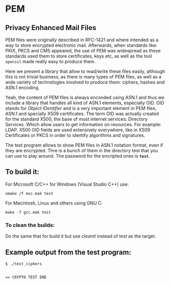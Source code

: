 # PEM  
## Privacy Enhanced Mail Files

PEM files were originally described in RFC-1421 and where intended as a way to store encrypted electronic mail. Afterwards, when standards like: PKIX, PKCS and CMS appeared, the use of PEM was widespread as these standards used them to store certificates, keys etc, as well as the  tool ```openssl``` made really easy to produce them.

Here we present a library that allow to read/write these files easily, although this is not trivial business, as there is many types of PEM files, as well as a wide variety of technologies involved to produce them: ciphers, hashes and ASN.1 encoding.

Yeah, the content of PEM files is always enconded using ASN.1 and thus we include a library that handles all kind of ASN.1 elements, especially OID. OID stands for *Object IDentifier* and is a very important element in PEM files, ASN.1 and specially X509 certificates. The term OID was actually created for the standard X500, the base of most internet services: Directory Services. Which allow users to get information on resources. For example: LDAP. X500 OID fields are used extensively everywhere, like in X509 Certificates or PKCS in order to identify algorithms and signatures.

The test program allows to show PEM files in ASN.1 notation format, even if they are encrypted. Thre is a bunch of them in the directory test that you can use to play around. The password for the encripted ones is **```test```**.

## To build it:

For Microsoft C/C++ for Windows (Visual Studio C++) use:  

```
nmake /f msc.mak test
```

For Macintosh, Linux and others using GNU C:

```
make -f gcc.mak test
```
### To clean the builds:

Do the same that for build it but use *cleanit* instead of *test* as the target.

## Example output from the test program:

```
$ ./test_ciphers


== CRYPTO TEST END
                     
```




